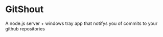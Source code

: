 GitShout
========

A node.js server + windows tray app that notifys you of commits to your github repositories